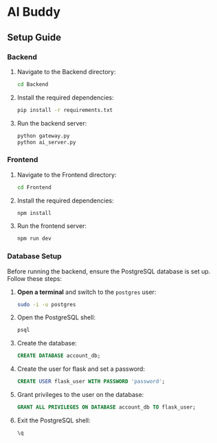 # AI Buddy

## Setup Guide

### Backend

1. Navigate to the Backend directory:
    ```sh
    cd Backend
    ```

2. Install the required dependencies:
    ```sh
    pip install -r requirements.txt
    ```

3. Run the backend server:
    ```sh
    python gateway.py
    python ai_server.py
    ```

### Frontend

1. Navigate to the Frontend directory:
    ```sh
    cd Frontend
    ```

2. Install the required dependencies:
    ```sh
    npm install
    ```

3. Run the frontend server:
    ```sh
    npm run dev
    ```

### Database Setup

Before running the backend, ensure the PostgreSQL database is set up. Follow these steps:

1. **Open a terminal** and switch to the `postgres` user:
   ```bash
   sudo -i -u postgres

2. Open the PostgreSQL shell:
   ```bash
   psql

3. Create the database:
   ```sql
   CREATE DATABASE account_db;

4. Create the user for flask and set a password:
   ```sql
   CREATE USER flask_user WITH PASSWORD 'password';

5. Grant privileges to the user on the database:
   ```sql
   GRANT ALL PRIVILEGES ON DATABASE account_db TO flask_user;

6. Exit the PostgreSQL shell:
   ```sql
   \q
